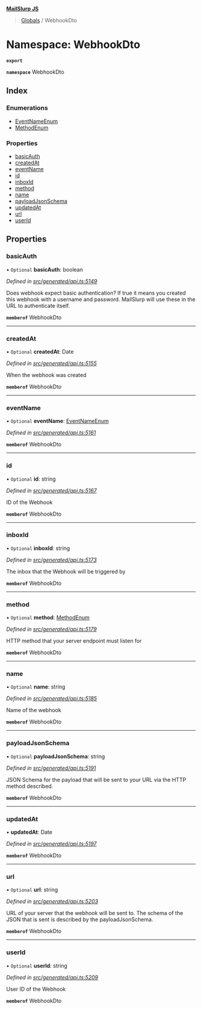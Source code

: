 **[MailSlurp JS](../README.md)**

> [Globals](../README.md) / WebhookDto

# Namespace: WebhookDto

**`export`** 

**`namespace`** WebhookDto

## Index

### Enumerations

* [EventNameEnum](../enums/webhookdto.eventnameenum.md)
* [MethodEnum](../enums/webhookdto.methodenum.md)

### Properties

* [basicAuth](webhookdto.md#basicauth)
* [createdAt](webhookdto.md#createdat)
* [eventName](webhookdto.md#eventname)
* [id](webhookdto.md#id)
* [inboxId](webhookdto.md#inboxid)
* [method](webhookdto.md#method)
* [name](webhookdto.md#name)
* [payloadJsonSchema](webhookdto.md#payloadjsonschema)
* [updatedAt](webhookdto.md#updatedat)
* [url](webhookdto.md#url)
* [userId](webhookdto.md#userid)

## Properties

### basicAuth

• `Optional` **basicAuth**: boolean

*Defined in [src/generated/api.ts:5149](https://github.com/mailslurp/mailslurp-client/blob/05090ce/src/generated/api.ts#L5149)*

Does webhook expect basic authentication? If true it means you created this webhook with a username and password. MailSlurp will use these in the URL to authenticate itself.

**`memberof`** WebhookDto

___

### createdAt

• `Optional` **createdAt**: Date

*Defined in [src/generated/api.ts:5155](https://github.com/mailslurp/mailslurp-client/blob/05090ce/src/generated/api.ts#L5155)*

When the webhook was created

**`memberof`** WebhookDto

___

### eventName

• `Optional` **eventName**: [EventNameEnum](../enums/webhookdto.eventnameenum.md)

*Defined in [src/generated/api.ts:5161](https://github.com/mailslurp/mailslurp-client/blob/05090ce/src/generated/api.ts#L5161)*

**`memberof`** WebhookDto

___

### id

• `Optional` **id**: string

*Defined in [src/generated/api.ts:5167](https://github.com/mailslurp/mailslurp-client/blob/05090ce/src/generated/api.ts#L5167)*

ID of the Webhook

**`memberof`** WebhookDto

___

### inboxId

• `Optional` **inboxId**: string

*Defined in [src/generated/api.ts:5173](https://github.com/mailslurp/mailslurp-client/blob/05090ce/src/generated/api.ts#L5173)*

The inbox that the Webhook will be triggered by

**`memberof`** WebhookDto

___

### method

• `Optional` **method**: [MethodEnum](../enums/webhookdto.methodenum.md)

*Defined in [src/generated/api.ts:5179](https://github.com/mailslurp/mailslurp-client/blob/05090ce/src/generated/api.ts#L5179)*

HTTP method that your server endpoint must listen for

**`memberof`** WebhookDto

___

### name

• `Optional` **name**: string

*Defined in [src/generated/api.ts:5185](https://github.com/mailslurp/mailslurp-client/blob/05090ce/src/generated/api.ts#L5185)*

Name of the webhook

**`memberof`** WebhookDto

___

### payloadJsonSchema

• `Optional` **payloadJsonSchema**: string

*Defined in [src/generated/api.ts:5191](https://github.com/mailslurp/mailslurp-client/blob/05090ce/src/generated/api.ts#L5191)*

JSON Schema for the payload that will be sent to your URL via the HTTP method described.

**`memberof`** WebhookDto

___

### updatedAt

•  **updatedAt**: Date

*Defined in [src/generated/api.ts:5197](https://github.com/mailslurp/mailslurp-client/blob/05090ce/src/generated/api.ts#L5197)*

**`memberof`** WebhookDto

___

### url

• `Optional` **url**: string

*Defined in [src/generated/api.ts:5203](https://github.com/mailslurp/mailslurp-client/blob/05090ce/src/generated/api.ts#L5203)*

URL of your server that the webhook will be sent to. The schema of the JSON that is sent is described by the payloadJsonSchema.

**`memberof`** WebhookDto

___

### userId

• `Optional` **userId**: string

*Defined in [src/generated/api.ts:5209](https://github.com/mailslurp/mailslurp-client/blob/05090ce/src/generated/api.ts#L5209)*

User ID of the Webhook

**`memberof`** WebhookDto

